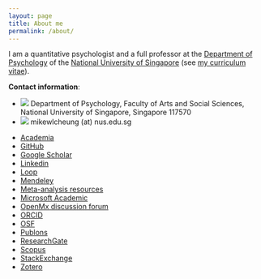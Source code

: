 ```yaml
---
layout: page
title: About me
permalink: /about/
---
```


I am a quantitative psychologist and a full professor at the [Department of Psychology](http://www.fas.nus.edu.sg/psy/) of the [National University of Singapore](http://www.nus.edu.sg/) (see [my curriculum vitae](../files/mike_CV.pdf)).

**Contact information**:

* ![](../images/note.gif) Department of Psychology, Faculty of Arts and Social Sciences, National University of Singapore, Singapore 117570
* ![](../images/mailbox.gif) mikewlcheung (at) nus.edu.sg
-   [Academia](http://nus.academia.edu/MikeCheung)
-   [GitHub](https://github.com/mikewlcheung)
-   [Google Scholar](http://scholar.google.com.sg/citations?user=kuTjTlsAAAAJ)
-   [Linkedin](https://sg.linkedin.com/in/mike-cheung-82154849)
-   [Loop](http://loop.frontiersin.org/people/8270/overview)
-   [Mendeley](http://www.mendeley.com/profiles/mike-w-l-cheung/)
-   [Meta-analysis resources](http://meta-analysis.ning.com/profile/MikeCheung)
-   [Microsoft Academic](https://academic.microsoft.com/profile/j595i514-ehh3-41fh-fjg9-535e3f0j2501/mikewlcheung/)
-   [OpenMx discussion forum](https://openmx.ssri.psu.edu/users/mike-cheung/track)
-   [ORCID](http://orcid.org/0000-0003-0113-0758)
-   [OSF](https://osf.io/j7fzn/)
-   [Publons](https://publons.com/author/794564/mike-w-l-cheung#profile)
-   [ResearchGate](https://www.researchgate.net/profile/Mike_Cheung2)
-   [Scopus](https://www.scopus.com/authid/detail.uri?authorId=7201897549)
-   [StackExchange](http://stats.stackexchange.com/users/25367/mike-cheung)
-   [Zotero](https://www.zotero.org/mikewlcheung)

